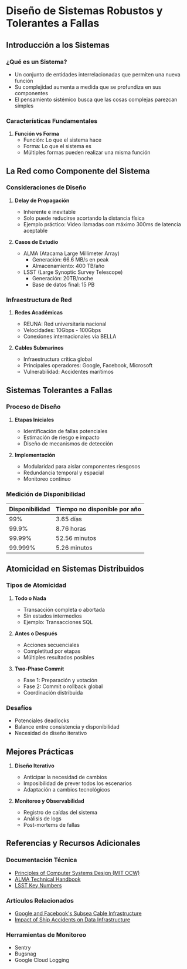# Diseño de Sistemas Robustos y Tolerantes a Fallas

## Introducción a los Sistemas

### ¿Qué es un Sistema?

- Un conjunto de entidades interrelacionadas que permiten una nueva función
- Su complejidad aumenta a medida que se profundiza en sus componentes
- El pensamiento sistémico busca que las cosas complejas parezcan simples

### Características Fundamentales

1. **Función vs Forma**
   - Función: Lo que el sistema hace
   - Forma: Lo que el sistema es
   - Múltiples formas pueden realizar una misma función

## La Red como Componente del Sistema

### Consideraciones de Diseño

1. **Delay de Propagación**

   - Inherente e inevitable
   - Solo puede reducirse acortando la distancia física
   - Ejemplo práctico: Video llamadas con máximo 300ms de latencia aceptable

2. **Casos de Estudio**
   - ALMA (Atacama Large Millimeter Array)
     - Generación: 66.6 MB/s en peak
     - Almacenamiento: 400 TB/año
   - LSST (Large Synoptic Survey Telescope)
     - Generación: 20TB/noche
     - Base de datos final: 15 PB

### Infraestructura de Red

1. **Redes Académicas**

   - REUNA: Red universitaria nacional
   - Velocidades: 10Gbps - 100Gbps
   - Conexiones internacionales via BELLA

2. **Cables Submarinos**
   - Infraestructura crítica global
   - Principales operadores: Google, Facebook, Microsoft
   - Vulnerabilidad: Accidentes marítimos

## Sistemas Tolerantes a Fallas

### Proceso de Diseño

1. **Etapas Iniciales**

   - Identificación de fallas potenciales
   - Estimación de riesgo e impacto
   - Diseño de mecanismos de detección

2. **Implementación**
   - Modularidad para aislar componentes riesgosos
   - Redundancia temporal y espacial
   - Monitoreo continuo

### Medición de Disponibilidad

| Disponibilidad | Tiempo no disponible por año |
| -------------- | ---------------------------- |
| 99%            | 3.65 días                    |
| 99.9%          | 8.76 horas                   |
| 99.99%         | 52.56 minutos                |
| 99.999%        | 5.26 minutos                 |

## Atomicidad en Sistemas Distribuidos

### Tipos de Atomicidad

1. **Todo o Nada**

   - Transacción completa o abortada
   - Sin estados intermedios
   - Ejemplo: Transacciones SQL

2. **Antes o Después**

   - Acciones secuenciales
   - Completitud por etapas
   - Múltiples resultados posibles

3. **Two-Phase Commit**
   - Fase 1: Preparación y votación
   - Fase 2: Commit o rollback global
   - Coordinación distribuida

### Desafíos

- Potenciales deadlocks
- Balance entre consistencia y disponibilidad
- Necesidad de diseño iterativo

## Mejores Prácticas

1. **Diseño Iterativo**

   - Anticipar la necesidad de cambios
   - Imposibilidad de prever todos los escenarios
   - Adaptación a cambios tecnológicos

2. **Monitoreo y Observabilidad**
   - Registro de caídas del sistema
   - Análisis de logs
   - Post-mortems de fallas

## Referencias y Recursos Adicionales

### Documentación Técnica

- [Principles of Computer Systems Design (MIT OCW)](https://ocw.mit.edu/resources/res-6-004-principles-of-computer-system-design-an-introduction-spring-2009/online-textbook/)
- [ALMA Technical Handbook](https://www.iram.fr/IRAMFR/ARC/documents/cycle6/ALMA_Cycle6_Technical_Handbook.pdf)
- [LSST Key Numbers](https://www.lsst.org/scientists/keynumbers)

### Artículos Relacionados

- [Google and Facebook's Subsea Cable Infrastructure](https://www.wired.co.uk/article/subsea-cables-google-facebook)
- [Impact of Ship Accidents on Data Infrastructure](https://www.wsj.com/articles/SB10001424052970203833004577249434081658686)

### Herramientas de Monitoreo

- Sentry
- Bugsnag
- Google Cloud Logging
